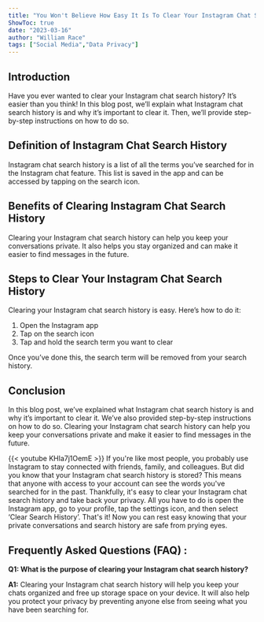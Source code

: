 ```yaml
---
title: "You Won't Believe How Easy It Is To Clear Your Instagram Chat Search History!"
ShowToc: true 
date: "2023-03-16"
author: "William Race" 
tags: ["Social Media","Data Privacy"]
---
```

## Introduction 
Have you ever wanted to clear your Instagram chat search history? It’s easier than you think! In this blog post, we’ll explain what Instagram chat search history is and why it’s important to clear it. Then, we’ll provide step-by-step instructions on how to do so. 

## Definition of Instagram Chat Search History
Instagram chat search history is a list of all the terms you’ve searched for in the Instagram chat feature. This list is saved in the app and can be accessed by tapping on the search icon. 

## Benefits of Clearing Instagram Chat Search History
Clearing your Instagram chat search history can help you keep your conversations private. It also helps you stay organized and can make it easier to find messages in the future. 

## Steps to Clear Your Instagram Chat Search History
Clearing your Instagram chat search history is easy. Here’s how to do it: 

1. Open the Instagram app 
2. Tap on the search icon 
3. Tap and hold the search term you want to clear 

Once you’ve done this, the search term will be removed from your search history. 

## Conclusion 
In this blog post, we’ve explained what Instagram chat search history is and why it’s important to clear it. We’ve also provided step-by-step instructions on how to do so. Clearing your Instagram chat search history can help you keep your conversations private and make it easier to find messages in the future.

{{< youtube KHla7j1OemE >}} 
If you're like most people, you probably use Instagram to stay connected with friends, family, and colleagues. But did you know that your Instagram chat search history is stored? This means that anyone with access to your account can see the words you've searched for in the past. Thankfully, it's easy to clear your Instagram chat search history and take back your privacy. All you have to do is open the Instagram app, go to your profile, tap the settings icon, and then select ‘Clear Search History’. That's it! Now you can rest easy knowing that your private conversations and search history are safe from prying eyes.

## Frequently Asked Questions (FAQ) :
**Q1: What is the purpose of clearing your Instagram chat search history?**

**A1:** Clearing your Instagram chat search history will help you keep your chats organized and free up storage space on your device. It will also help you protect your privacy by preventing anyone else from seeing what you have been searching for.


